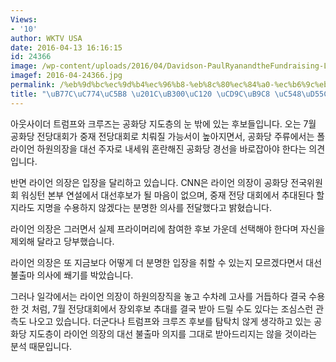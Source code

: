 ```yaml
---
Views:
- '10'
author: WKTV USA
date: 2016-04-13 16:16:15
id: 24366
image: /wp-content/uploads/2016/04/Davidson-PaulRyanandtheFundraising-LifeBalance-1200.jpg
imagef: 2016-04-24366.jpg
permalink: /%eb%9d%bc%ec%9d%b4%ec%96%b8-%eb%8c%80%ec%84%a0-%ec%b6%9c%eb%a7%88-%ec%95%88%ed%95%9c%eb%8b%a4/
title: "\uB77C\uC774\uC5B8 \u201C\uB300\uC120 \uCD9C\uB9C8 \uC548\uD55C\uB2E4\u201D"
---
```


아웃사이더 트럼프와 크루즈는 공화당 지도층의 눈 밖에 있는 후보들입니다. 오는 7월 공화당 전당대회가 중재 전당대회로 치뤄질 가능서이 높아지면서, 공화당 주류에서는 폴 라이언 하원의장을 대선 주자로 내세워 혼란해진 공화당 경선을 바로잡아야 한다는 의견입니다.

반면 라이언 의장은 입장을 달리하고 있습니다. CNN은 라이언 의장이 공화당 전국위원회 워싱턴 본부 연설에서 대선후보가 될 마음이 없으며, 중재 전당 대회에서 추대된다 할지라도 지명을 수용하지 않겠다는 분명한 의사를 전달했다고 밝혔습니다.

라이언 의장은 그러면서 실제 프라이머리에 참여한 후보 가운데 선택해야 한다며 자신을 제외해 달라고 당부했습니다.

라이언 의장은 또 지금보다 어떻게 더 분명한 입장을 취할 수 있는지 모르겠다면서 대선 불출마 의사에 쐐기를 박았습니다.

그러나 일각에서는 라이언 의장이 하원의장직을 놓고 수차례 고사를 거듭하다 결국 수용한 것 처럼, 7월 전당대회에서 장외후보 추대를 결국 받아 드릴 수도 있다는 조심스런 관측도 나오고 있습니다. 더군다나 트럼프와 크루즈 후보를 탐탁치 않게 생각하고 있는 공화당 지도층이 라이언 의장의 대선 불출마 의지를 그대로 받아드리지는 않을 것이라는 분석 때문입니다.

&nbsp;

&nbsp;

&nbsp;

&nbsp;